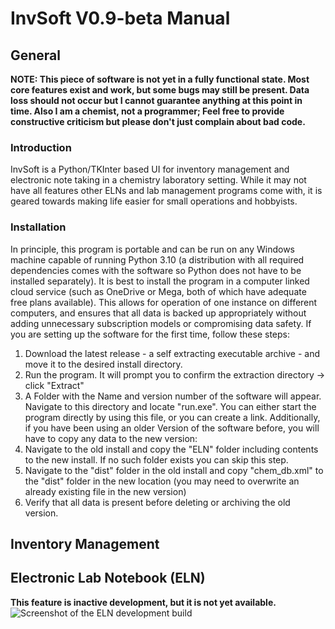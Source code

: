 # InvSoft V0.9-beta Manual
## General
**NOTE: This piece of software is not yet in a fully functional state. Most core features exist and work, but some bugs may still be present. Data loss should not occur but I cannot guarantee anything at this point in time. Also I am a chemist, not a programmer; Feel free to provide constructive criticism but please don't just complain about bad code.**
### Introduction
InvSoft is a Python/TKInter based UI for inventory management and electronic note taking in a chemistry laboratory setting. While it may not have all features other ELNs and lab management programs come with, it is geared towards making life easier for small operations and hobbyists.

### Installation
In principle, this program is portable and can be run on any Windows machine capable of running Python 3.10 (a distribution with all required dependencies comes with the software so Python does not have to be installed separately). It is best to install the program in a computer linked cloud service (such as OneDrive or Mega, both of which have adequate free plans available). This allows for operation of one instance on different computers, and ensures that all data is backed up appropriately without adding unnecessary subscription models or compromising data safety.
If you are setting up the software for the first time, follow these steps:
1. Download the latest release - a self extracting executable archive - and move it to the desired install directory.
2. Run the program. It will prompt you to confirm the extraction directory -> click "Extract"
3. A Folder with the Name and version number of the software will appear. Navigate to this directory and locate "run.exe". You can either start the program directly by using this file, or you can create a link. Additionally, if you have been using an older Version of the software before, you will have to copy any data to the new version:
4. Navigate to the old install and copy the "ELN" folder including contents to the new install. If no such folder exists you can skip this step.
5. Navigate to the "dist" folder in the old install and copy "chem_db.xml" to the "dist" folder in the new location (you may need to overwrite an already existing file in the new version)
6. Verify that all data is present before deleting or archiving the old version.

## Inventory Management

## Electronic Lab Notebook (ELN)
**This feature is inactive development, but it is not yet available.**
![Screenshot of the ELN development build](https://i.imgur.com/dGNuBwq.png)